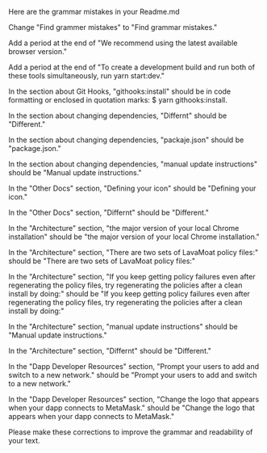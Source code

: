 <!--I have read the CLA Document and I hereby sign the CLA-->
Here are the grammar mistakes in your Readme.md 

Change "Find grammer mistakes" to "Find grammar mistakes."

Add a period at the end of "We recommend using the latest available browser version."

Add a period at the end of "To create a development build and run both of these tools simultaneously, run yarn start:dev."

In the section about Git Hooks, "githooks:install" should be in code formatting or enclosed in quotation marks: $ yarn githooks:install.

In the section about changing dependencies, "Differnt" should be "Different."

In the section about changing dependencies, "packaje.json" should be "package.json."

In the section about changing dependencies, "manual update instructions" should be "Manual update instructions."

In the "Other Docs" section, "Defining your icon" should be "Defining your icon."

In the "Other Docs" section, "Differnt" should be "Different."

In the "Architecture" section, "the major version of your local Chrome installation" should be "the major version of your local Chrome installation."

In the "Architecture" section, "There are two sets of LavaMoat policy files:" should be "There are two sets of LavaMoat policy files:"

In the "Architecture" section, "If you keep getting policy failures even after regenerating the policy files, try regenerating the policies after a clean install by doing:" should be "If you keep getting policy failures even after regenerating the policy files, try regenerating the policies after a clean install by doing:"

In the "Architecture" section, "manual update instructions" should be "Manual update instructions."

In the "Architecture" section, "Differnt" should be "Different."

In the "Dapp Developer Resources" section, "Prompt your users to add and switch to a new network." should be "Prompt your users to add and switch to a new network."

In the "Dapp Developer Resources" section, "Change the logo that appears when your dapp connects to MetaMask." should be "Change the logo that appears when your dapp connects to MetaMask."

Please make these corrections to improve the grammar and readability of your text.
